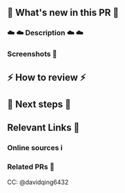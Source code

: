 [//]: # "These comments are meant for your reference. They are invisible and don't need to be deleted!"

## :tada: What's new in this PR :tada:

### :cloud: :cloud: Description :cloud: :cloud:
[//]: # "REQUIRED - Describe what's new in this PR in a few lines. A description and bullet points for specifics will suffice."



### Screenshots :calling:
[//]: # "REQUIRED for frontend changes, otherwise optional but strongly recommended. Add screenshots of expected behavior - GIFs if you're feeling fancy! If you are making changes here, please CC: @leexesther at the bottom."



## :zap: How to review :zap:
[//]: # 'REQUIRED - Describe the order in which to review files and what to expect when testing locally. Is there anything specifically you want feedback on? Should this be reviewed commit by commit, or all at once? What are some user flows to test? What are some edge cases to look out for?'



## :seedling: Next steps :seedling:
[//]: # "Optional - What's NOT in this PR, doesn't work yet, and/or still needs to be done. Note any temporary fixes in this PR that should be cleaned up later."



## Relevant Links :link:



### Online sources :information_source:
[//]: # 'Optional - copy links to any tutorials or documentation that was useful to you when working on this PR'



### Related PRs :raised_hands:
[//]: # "Optional - related PRs you're waiting on/ PRs that will conflict, etc; if this is a refactor, feel free to add PRs that previously modified this code"



[//]: # 'This tags the project leader as a default. Feel free to change, or add on anyone who you should be in on the conversation.'
CC: @davidqing6432
